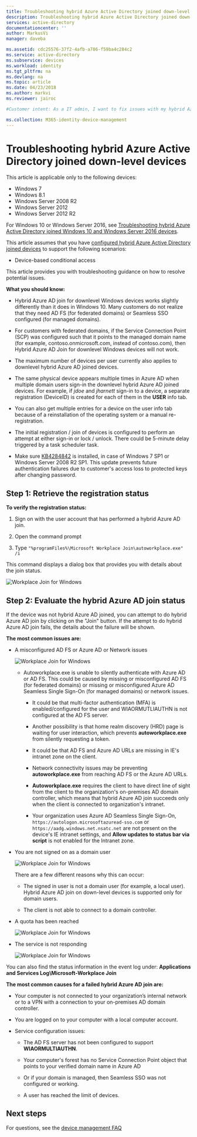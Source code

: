 ```yaml
---
title: Troubleshooting hybrid Azure Active Directory joined down-level devices | Microsoft Docs
description: Troubleshooting hybrid Azure Active Directory joined down-level devices. 
services: active-directory
documentationcenter: ''
author: MarkusVi
manager: daveba

ms.assetid: cdc25576-37f2-4afb-a786-f59ba4c284c2
ms.service: active-directory
ms.subservice: devices
ms.workload: identity
ms.tgt_pltfrm: na
ms.devlang: na
ms.topic: article
ms.date: 04/23/2018
ms.author: markvi
ms.reviewer: jairoc

#Customer intent: As a IT admin, I want to fix issues with my hybrid Azure AD joined devices so that I can my users can use this feature.

ms.collection: M365-identity-device-management
---
```

# Troubleshooting hybrid Azure Active Directory joined down-level devices 

This article is applicable only to the following devices: 

- Windows 7 
- Windows 8.1 
- Windows Server 2008 R2 
- Windows Server 2012 
- Windows Server 2012 R2 
 

For Windows 10 or Windows Server 2016, see [Troubleshooting hybrid Azure Active Directory joined Windows 10 and Windows Server 2016 devices](troubleshoot-hybrid-join-windows-current.md).

This article assumes that you have [configured hybrid Azure Active Directory joined devices](hybrid-azuread-join-plan.md) to support the following scenarios:

- Device-based conditional access


This article provides you with troubleshooting guidance on how to resolve potential issues.  

**What you should know:** 

- Hybrid Azure AD join for downlevel Windows devices works slightly differently than it does in Windows 10. Many customers do not realize that they need AD FS (for federated domains) or Seamless SSO configured (for managed domains).

- For customers with federated domains, if the Service Connection Point (SCP) was configured such that it points to the managed domain name (for example, contoso.onmicrosoft.com, instead of contoso.com), then Hybrid Azure AD Join for downlevel Windows devices will not work.

- The maximum number of devices per user currently also applies to downlevel hybrid Azure AD joined devices. 

- The same physical device appears multiple times in Azure AD when multiple domain users sign-in the downlevel hybrid Azure AD joined devices.  For example, if *jdoe* and *jharnett* sign-in to a device, a separate registration (DeviceID) is created for each of them in the **USER** info tab. 

- You can also get multiple entries for a device on the user info tab because of a reinstallation of the operating system or a manual re-registration.

- The initial registration / join of devices is configured to perform an attempt at either sign-in or lock / unlock. There could be 5-minute delay triggered by a task scheduler task. 

- Make sure [KB4284842](https://support.microsoft.com/help/4284842) is installed, in case of Windows 7 SP1 or Windows Server 2008 R2 SP1. This update prevents future authentication failures due to customer's access loss to protected keys after changing password.

## Step 1: Retrieve the registration status 

**To verify the registration status:**  

1. Sign on with the user account that has performed a hybrid Azure AD join.

2. Open the command prompt 

3. Type `"%programFiles%\Microsoft Workplace Join\autoworkplace.exe" /i`

This command displays a dialog box that provides you with details about the join status.

![Workplace Join for Windows](./media/troubleshoot-hybrid-join-windows-legacy/01.png)


## Step 2: Evaluate the hybrid Azure AD join status 

If the device was not hybrid Azure AD joined, you can attempt to do hybrid Azure AD join by clicking on the "Join" button. If the attempt to do hybrid Azure AD join fails, the details about the failure will be shown.


**The most common issues are:**

- A misconfigured AD FS or Azure AD or Network issues

    ![Workplace Join for Windows](./media/troubleshoot-hybrid-join-windows-legacy/02.png)
    
  - Autoworkplace.exe is unable to silently authenticate with Azure AD or AD FS. This could be caused by missing or misconfigured AD FS (for federated domains) or missing or misconfigured Azure AD Seamless Single Sign-On (for managed domains) or network issues. 
    
    - It could be that multi-factor authentication (MFA) is enabled/configured for the user and WIAORMUTLIAUTHN is not configured at the AD FS server. 
     
    - Another possibility is that home realm discovery (HRD) page is waiting for user interaction, which prevents **autoworkplace.exe** from silently requesting a token.
     
    - It could be that AD FS and Azure AD URLs are missing in IE's intranet zone on the client.
     
    - Network connectivity issues may be preventing **autoworkplace.exe** from reaching AD FS or the Azure AD URLs. 
     
    - **Autoworkplace.exe** requires the client to have direct line of sight from the client to the organization's on-premises AD domain controller, which means that hybrid Azure AD join succeeds only when the client is connected to organization's intranet.
     
    - Your organization uses Azure AD Seamless Single Sign-On, `https://autologon.microsoftazuread-sso.com` or `https://aadg.windows.net.nsatc.net` are not present on the device's IE intranet settings, and **Allow updates to status bar via script** is not enabled for the Intranet zone.

- You are not signed on as a domain user

    ![Workplace Join for Windows](./media/troubleshoot-hybrid-join-windows-legacy/03.png)
    
    There are a few different reasons why this can occur:
    
    - The signed in user is not a domain user (for example, a local user). Hybrid Azure AD join on down-level devices is supported only for domain users.
    
    - The client is not able to connect to a domain controller.    

- A quota has been reached

    ![Workplace Join for Windows](./media/troubleshoot-hybrid-join-windows-legacy/04.png)

- The service is not responding 

    ![Workplace Join for Windows](./media/troubleshoot-hybrid-join-windows-legacy/05.png)

You can also find the status information in the event log under: **Applications and Services Log\Microsoft-Workplace Join**
  
**The most common causes for a failed hybrid Azure AD join are:** 

- Your computer is not connected to your organization’s internal network or to a VPN with a connection to your on-premises AD domain controller.

- You are logged on to your computer with a local computer account. 

- Service configuration issues: 

  - The AD FS server has not been configured to support **WIAORMULTIAUTHN**. 

  - Your computer's forest has no Service Connection Point object that points to your verified domain name in Azure AD 
  
  - Or if your domain is managed, then Seamless SSO was not configured or working.

  - A user has reached the limit of devices. 

## Next steps

For questions, see the [device management FAQ](faq.md)  
